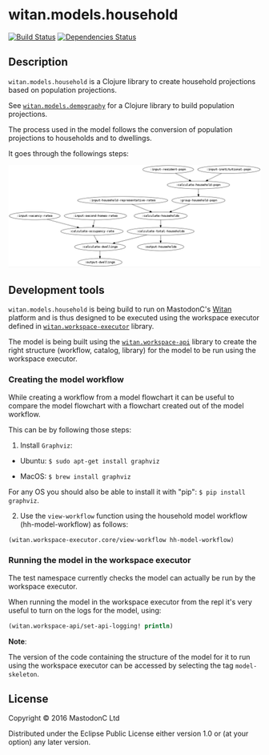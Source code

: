 # witan.models.household

[![Build Status](https://circleci.com/gh/MastodonC/witan.models.household.svg?style=shield)](https://circleci.com/gh/MastodonC/witan.models.household) [![Dependencies Status](https://jarkeeper.com/MastodonC/witan.models.household/status.svg)](https://jarkeeper.com/MastodonC/witan.models.household)


## Description

`witan.models.household` is a Clojure library to create household projections based on population projections.

See [`witan.models.demography`](https://github.com/MastodonC/witan.models.demography) for a Clojure library to build population projections.

The process used in the model follows the conversion of population projections to households and to dwellings.

It goes through the followings steps:

![diagram of the household model workflow](img/hh-workflow.png)


## Development tools

`witan.models.household` is being build to run on MastodonC's [Witan](http://www.mastodonc.com/products/witan/) platform and is thus designed to be executed using the workspace executor defined in [`witan.workspace-executor`](https://github.com/MastodonC/witan.workspace-executor) library.

The model is being built using the [`witan.workspace-api`](https://github.com/mastodonc/witan.workspace-api) library to create the right structure (workflow, catalog, library) for the model to be run using the workspace executor.

### Creating the model workflow

While creating a workflow from a model flowchart it can be useful to compare the model flowchart with a flowchart created out of the model workflow.

This can be by following those steps:

1) Install `Graphviz`:

- Ubuntu: `$ sudo apt-get install graphviz`

- MacOS: `$ brew install graphviz`

For any OS you should also be able to install it with "pip": `$ pip install graphviz`.

2) Use the `view-workflow` function using the household model workflow (hh-model-workflow)
as follows:

```Clojure
(witan.workspace-executor.core/view-workflow hh-model-workflow)
```

### Running the model in the workspace executor

The test namespace currently checks the model can actually be run by the workspace executor.

When running the model in the workspace executor from the repl it's very useful to turn on the logs for the model, using:
```Clojure
(witan.workspace-api/set-api-logging! println)
```


**Note**:

The version of the code containing the structure of the model for it to run using the workspace executor can be accessed by selecting the tag `model-skeleton`.


## License

Copyright © 2016 MastodonC Ltd

Distributed under the Eclipse Public License either version 1.0 or (at
your option) any later version.
